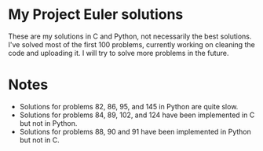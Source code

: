 # My Project Euler solutions
These are my solutions in C and Python, not necessarily the best solutions. I've solved most of the first 100 problems, currently working on cleaning the code and uploading it. I will try to solve more problems in the future.

# Notes
- Solutions for problems 82, 86, 95, and 145 in Python are quite slow.
- Solutions for problems 84, 89, 102, and 124 have been implemented in C but not in Python.
- Solutions for problems 88, 90 and 91 have been implemented in Python but not in C.
